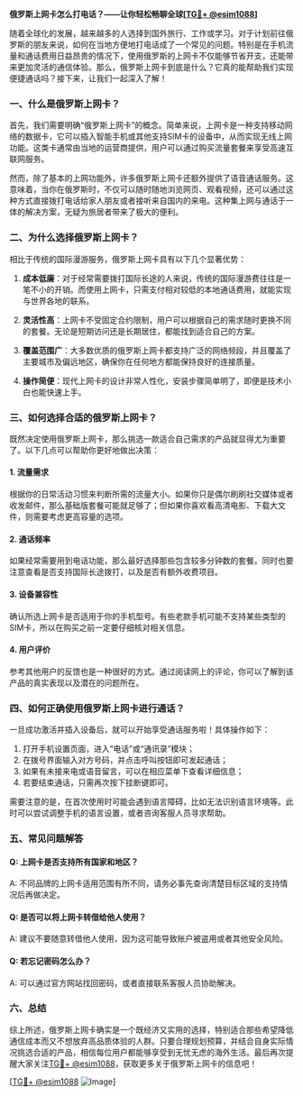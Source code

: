 **俄罗斯上网卡怎么打电话？——让你轻松畅聊全球[[TG💪+ @esim1088](https://t.me/s/esim1088)]**

随着全球化的发展，越来越多的人选择到国外旅行、工作或学习。对于计划前往俄罗斯的朋友来说，如何在当地方便地打电话成了一个常见的问题。特别是在手机流量和通话费用日益昂贵的情况下，使用俄罗斯的上网卡不仅能够节省开支，还能带来更加灵活的通信体验。那么，俄罗斯上网卡到底是什么？它真的能帮助我们实现便捷通话吗？接下来，让我们一起深入了解！

### 一、什么是俄罗斯上网卡？

首先，我们需要明确“俄罗斯上网卡”的概念。简单来说，上网卡是一种支持移动网络的数据卡，它可以插入智能手机或其他支持SIM卡的设备中，从而实现无线上网功能。这类卡通常由当地的运营商提供，用户可以通过购买流量套餐来享受高速互联网服务。

然而，除了基本的上网功能外，许多俄罗斯上网卡还额外提供了语音通话服务。这意味着，当你在俄罗斯时，不仅可以随时随地浏览网页、观看视频，还可以通过这种方式直接拨打电话给家人朋友或者接听来自国内的来电。这种集上网与通话于一体的解决方案，无疑为旅居者带来了极大的便利。

### 二、为什么选择俄罗斯上网卡？

相比于传统的国际漫游服务，俄罗斯上网卡具有以下几个显著优势：

1. **成本低廉**：对于经常需要拨打国际长途的人来说，传统的国际漫游费往往是一笔不小的开销。而使用上网卡，只需支付相对较低的本地通话费用，就能实现与世界各地的联系。
   
2. **灵活性高**：上网卡不受固定合约限制，用户可以根据自己的需求随时更换不同的套餐。无论是短期访问还是长期居住，都能找到适合自己的方案。

3. **覆盖范围广**：大多数优质的俄罗斯上网卡都支持广泛的网络频段，并且覆盖了主要城市及偏远地区，确保你在任何地方都能保持良好的连接质量。

4. **操作简便**：现代上网卡的设计非常人性化，安装步骤简单明了，即便是技术小白也能快速上手。

### 三、如何选择合适的俄罗斯上网卡？

既然决定使用俄罗斯上网卡，那么挑选一款适合自己需求的产品就显得尤为重要了。以下几点可以帮助你更好地做出决策：

#### 1. 流量需求
根据你的日常活动习惯来判断所需的流量大小。如果你只是偶尔刷刷社交媒体或者收发邮件，那么基础版套餐可能就足够了；但如果你喜欢看高清电影、下载大文件，则需要考虑更高容量的选项。

#### 2. 通话频率
如果经常需要用到电话功能，那么最好选择那些包含较多分钟数的套餐。同时也要注意查看是否支持国际长途拨打，以及是否有额外收费项目。

#### 3. 设备兼容性
确认所选上网卡是否适用于你的手机型号。有些老款手机可能不支持某些类型的SIM卡，所以在购买之前一定要仔细核对相关信息。

#### 4. 用户评价
参考其他用户的反馈也是一种很好的方式。通过阅读网上的评论，你可以了解到该产品的真实表现以及潜在的问题所在。

### 四、如何正确使用俄罗斯上网卡进行通话？

一旦成功激活并插入设备后，就可以开始享受通话服务啦！具体操作如下：

1. 打开手机设置页面，进入“电话”或“通讯录”模块；
2. 在拨号界面输入对方号码，并点击呼叫按钮即可发起通话；
3. 如果有未接来电或语音留言，可以在相应菜单下查看详细信息；
4. 若要结束通话，只需再次按下挂断键即可。

需要注意的是，在首次使用时可能会遇到语言障碍，比如无法识别语言环境等。此时可以尝试调整手机的语言设置，或者咨询客服人员寻求帮助。

### 五、常见问题解答

#### Q: 上网卡是否支持所有国家和地区？
A: 不同品牌的上网卡适用范围有所不同，请务必事先查询清楚目标区域的支持情况后再做决定。

#### Q: 是否可以将上网卡转借给他人使用？
A: 建议不要随意转借他人使用，因为这可能导致账户被盗用或者其他安全风险。

#### Q: 若忘记密码怎么办？
A: 可以通过官方网站找回密码，或者直接联系客服人员协助解决。

### 六、总结

综上所述，俄罗斯上网卡确实是一个既经济又实用的选择，特别适合那些希望降低通信成本而又不想放弃高品质体验的人群。只要合理规划预算，并结合自身实际情况挑选合适的产品，相信每位用户都能够享受到无忧无虑的海外生活。最后再次提醒大家关注[TG💪+ @esim1088](https://t.me/s/esim1088)，获取更多关于俄罗斯上网卡的信息吧！

[[TG💪+ @esim1088](https://t.me/s/esim1088) ![Image](https://i.postimg.cc/4NQfJmqS/Snipaste-2025-05-13-00-14-12.png)]